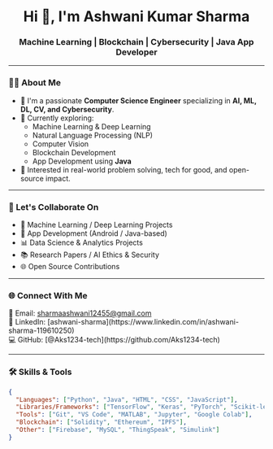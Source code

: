 <h1 align="center">Hi 👋, I'm Ashwani Kumar Sharma</h1>
<h3 align="center">Machine Learning | Blockchain | Cybersecurity | Java App Developer</h3>

---

### 👨‍💻 About Me
- 💼 I'm a passionate **Computer Science Engineer** specializing in **AI, ML, DL, CV, and Cybersecurity**.
- 🔭 Currently exploring:
  - Machine Learning & Deep Learning
  - Natural Language Processing (NLP)
  - Computer Vision
  - Blockchain Development
  - App Development using **Java**
- 🎯 Interested in real-world problem solving, tech for good, and open-source impact.

---

### 🤝 Let's Collaborate On
- 🧠 Machine Learning / Deep Learning Projects  
- 📱 App Development (Android / Java-based)
- 📊 Data Science & Analytics Projects
- 📚 Research Papers / AI Ethics & Security
- 🌐 Open Source Contributions

---

### 🌐 Connect With Me
<p>
  📧 Email: <a href="mailto:sharmaashwani12455@gmail.com">sharmaashwani12455@gmail.com</a><br>
  🔗 LinkedIn: [ashwani-sharma](https://www.linkedin.com/in/ashwani-sharma-119610250)<br>
  💻 GitHub: [@Aks1234-tech](https://github.com/Aks1234-tech)
</p>

---

### 🛠️ Skills & Tools
```json
{
  "Languages": ["Python", "Java", "HTML", "CSS", "JavaScript"],
  "Libraries/Frameworks": ["TensorFlow", "Keras", "PyTorch", "Scikit-learn", "OpenCV"],
  "Tools": ["Git", "VS Code", "MATLAB", "Jupyter", "Google Colab"],
  "Blockchain": ["Solidity", "Ethereum", "IPFS"],
  "Other": ["Firebase", "MySQL", "ThingSpeak", "Simulink"]
}
